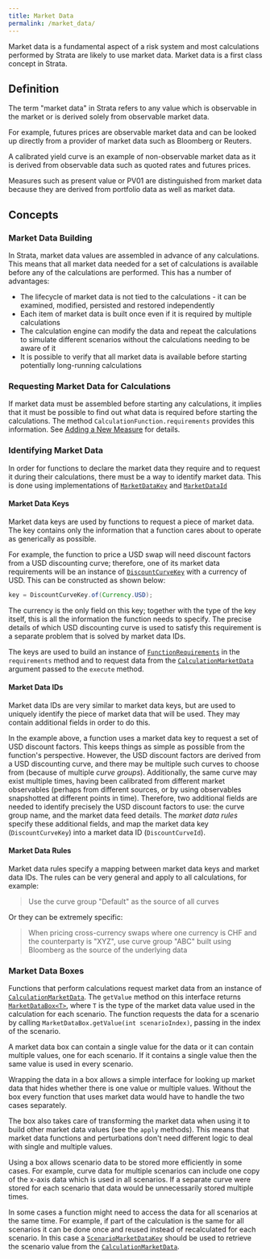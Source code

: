 ```yaml
---
title: Market Data
permalink: /market_data/
---
```


Market data is a fundamental aspect of a risk system and most calculations performed by Strata 
are likely to use market data. Market data is a first class concept in Strata.

## Definition

The term "market data" in Strata refers to any value which is observable in the market or is derived solely from
observable market data.

For example, futures prices are observable market data and can be looked up directly from a provider of
market data such as Bloomberg or Reuters.

A calibrated yield curve is an example of non-observable market data as it is derived from observable data such as
quoted rates and futures prices.

Measures such as present value or PV01 are distinguished from market data because they are derived from portfolio
data as well as market data.

## Concepts

### Market Data Building

In Strata, market data values are assembled in advance of any calculations.
This means that all market data needed for a set of calculations is available before any of the calculations are performed.
This has a number of advantages: 

* The lifecycle of market data is not tied to the calculations - it can be examined, modified, persisted and restored independently
* Each item of market data is built once even if it is required by multiple calculations
* The calculation engine can modify the data and repeat the calculations to simulate different scenarios without
the calculations needing to be aware of it
* It is possible to verify that all market data is available before starting potentially long-running calculations

### Requesting Market Data for Calculations

If market data must be assembled before starting any calculations, it implies that it must be possible to find out what
data is required before starting the calculations.
The method `CalculationFunction.requirements` provides this information.
See [Adding a New Measure]({{site.baseurl}}/add_measure) for details.

### Identifying Market Data

In order for functions to declare the market data they require and to request it during their calculations,
there must be a way to identify market data. This is done using implementations of 
[`MarketDataKey`]({{site.baseurl}}/apidocs/com/opengamma/strata/basics/market/MarketDataKey.html)
and 
[`MarketDataId`]({{site.baseurl}}/apidocs/com/opengamma/strata/basics/market/MarketDataId.html)

#### Market Data Keys

Market data keys are used by functions to request a piece of market data. The key contains only the information
that a function cares about to operate as generically as possible.

For example, the function to price a USD swap will need discount factors from a USD discounting curve;
therefore, one of its market data requirements will be an instance of 
[`DiscountCurveKey`]({{site.baseurl}}/apidocs/com/opengamma/strata/market/key/DiscountCurveKey.html)
with a currency of USD. This can be constructed as shown below:

```java
key = DiscountCurveKey.of(Currency.USD);
```

The currency is the only field on this key; together with the type of the key itself, this is all the information
the function needs to specify. The precise details of which USD discounting curve is used to satisfy this
requirement is a separate problem that is solved by market data IDs. 

The keys are used to build an instance of 
[`FunctionRequirements`]({{site.baseurl}}/apidocs/com/opengamma/strata/calc/marketdata/FunctionRequirements.html)
in the `requirements` method and to request data from the
[`CalculationMarketData`]({{site.baseurl}}/apidocs/com/opengamma/strata/calc/marketdata/CalculationMarketData.html)
argument passed to the `execute` method.

#### Market Data IDs

Market data IDs are very similar to market data keys, but are used to uniquely identify the piece of market data
that will be used. They may contain additional fields in order to do this.

In the example above, a function uses a market data key to request a set of USD discount factors.
This keeps things as simple as possible from the function's perspective. However, the USD discount factors
are derived from a USD discounting curve, and there may be multiple such curves to choose from
(because of multiple _curve groups_). Additionally, the same curve may exist multiple times, having been calibrated
from different market observables (perhaps from different sources, or by using observables snapshotted
at different points in time). Therefore, two additional fields are needed to identify precisely the USD discount
factors to use: the curve group name, and the market data feed details.
The _market data rules_ specify these additional fields, and map the market data key (`DiscountCurveKey`)
into a market data ID (`DiscountCurveId`).

#### Market Data Rules

Market data rules specify a mapping between market data keys and market data IDs.
The rules can be very general and apply to all calculations, for example:

> Use the curve group "Default" as the source of all curves

Or they can be extremely specific:

> When pricing cross-currency swaps where one currency is CHF and the counterparty is "XYZ", use curve group
"ABC" built using Bloomberg as the source of the underlying data

### Market Data Boxes

Functions that perform calculations request market data from an instance of 
[`CalculationMarketData`]({{site.baseurl}}/apidocs/com/opengamma/strata/calc/marketdata/CalculationMarketData.html). 
The `getValue` method on this interface returns 
[`MarketDataBox<T>`]({{site.baseurl}}/apidocs/com/opengamma/strata/calc/marketdata/scenario/MarketDataBox.html), 
where `T` is the type of the market data value used in the calculation for each scenario. The function requests 
the data for a scenario by calling `MarketDataBox.getValue(int scenarioIndex)`, passing in the index of the scenario.

A market data box can contain a single value for the data or it can contain multiple values, one for each 
scenario. If it contains a single value then the same value is used in every scenario.

Wrapping the data in a box allows a simple interface for looking up market data that hides whether there
is one value or multiple values. Without the box every function that uses market data would have to
handle the two cases separately.

The box also takes care of transforming the market data when using it to build other market data values
(see the `apply` methods). This means that market data functions and perturbations don't need
different logic to deal with single and multiple values.

Using a box allows scenario data to be stored more efficiently in some cases. For example, curve data for
multiple scenarios can include one copy of the x-axis data which is used in all scenarios. If a separate
curve were stored for each scenario that data would be unnecessarily stored multiple times.

In some cases a function might need to access the data for all scenarios at the same time. For example, if
part of the calculation is the same for all scenarios it can be done once and reused instead of recalculated
for each scenario. In this case a 
[`ScenarioMarketDataKey`]({{site.baseurl}}/apidocs/com/opengamma/strata/calc/marketdata/ScenarioMarketDataKey.html) 
should be used to retrieve the scenario value from the
[`CalculationMarketData`]({{site.baseurl}}/apidocs/com/opengamma/strata/calc/marketdata/CalculationMarketData.html). 
